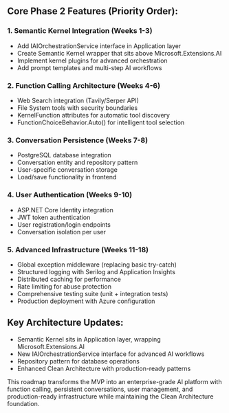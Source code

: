 ## Core Phase 2 Features (Priority Order):

### 1. Semantic Kernel Integration (Weeks 1-3)
- Add IAIOrchestrationService interface in Application layer
- Create Semantic Kernel wrapper that sits above Microsoft.Extensions.AI
- Implement kernel plugins for advanced orchestration
- Add prompt templates and multi-step AI workflows

### 2. Function Calling Architecture (Weeks 4-6)
- Web Search integration (Tavily/Serper API)
- File System tools with security boundaries
- KernelFunction attributes for automatic tool discovery
- FunctionChoiceBehavior.Auto() for intelligent tool selection

### 3. Conversation Persistence (Weeks 7-8)
- PostgreSQL database integration
- Conversation entity and repository pattern
- User-specific conversation storage
- Load/save functionality in frontend

### 4. User Authentication (Weeks 9-10)
- ASP.NET Core Identity integration
- JWT token authentication
- User registration/login endpoints
- Conversation isolation per user

### 5. Advanced Infrastructure (Weeks 11-18)
- Global exception middleware (replacing basic try-catch)
- Structured logging with Serilog and Application Insights
- Distributed caching for performance
- Rate limiting for abuse protection
- Comprehensive testing suite (unit + integration tests)
- Production deployment with Azure configuration

## Key Architecture Updates:
- Semantic Kernel sits in Application layer, wrapping Microsoft.Extensions.AI
- New IAIOrchestrationService interface for advanced AI workflows
- Repository pattern for database operations
- Enhanced Clean Architecture with production-ready patterns

This roadmap transforms the MVP into an enterprise-grade AI platform with function calling, persistent conversations, user management, and production-ready infrastructure while maintaining the Clean Architecture foundation.
